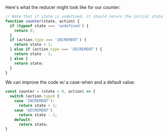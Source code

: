 Here's what the reducer might look like for our counter:
```javascript
// Note that if state is undefined, it should return the initial state of the application
function counter(state, action) {
  if (typeof state === 'undefined') {
    return 0;
  }
  if (action.type === 'INCREMENT') {
    return state + 1;
  } else if (action.type === 'DECREMENT') {
    return state - 1;
  } else {
    return state;
  }
}
```
We can improve the code w/ a case-when and a default value:
```javascript
const counter = (state = 0, action) => {
  switch (action.type) {
    case 'INCREMENT'):
      return state + 1;
    case 'DECREMENT')
      return state - 1;
    default:
      return state;
}
```
